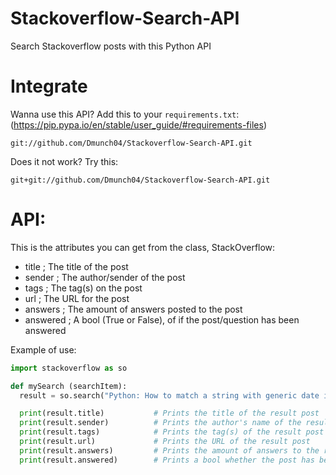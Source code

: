 # Stackoverflow-Search-API
Search Stackoverflow posts with this Python API

# Integrate
Wanna use this API? Add this to your `requirements.txt`: (https://pip.pypa.io/en/stable/user_guide/#requirements-files)
```
git://github.com/Dmunch04/Stackoverflow-Search-API.git
```
Does it not work? Try this:
```
git+git://github.com/Dmunch04/Stackoverflow-Search-API.git
```

# API:
This is the attributes you can get from the class, StackOverflow:
- title ; The title of the post
- sender ; The author/sender of the post
- tags ; The tag(s) on the post
- url ; The URL for the post
- answers ; The amount of answers posted to the post
- answered ; A bool (True or False), of if the post/question has been answered

Example of use:
```python
import stackoverflow as so

def mySearch (searchItem):
  result = so.search("Python: How to match a string with generic date in middle")

  print(result.title)           # Prints the title of the result post
  print(result.sender)          # Prints the author's name of the result post
  print(result.tags)            # Prints the tag(s) of the result post
  print(result.url)             # Prints the URL of the result post
  print(result.answers)         # Prints the amount of answers to the result post
  print(result.answered)        # Prints a bool whether the post has been answered
```
